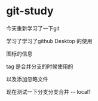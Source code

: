 # git-study
今天重新学习了一下git 

学习了学习了github Desktop 的使用

图标的信息

tag 是合并分支的时候使用的 

以及添加忽略文件





现在测试一下分支分支合并 -- local1
